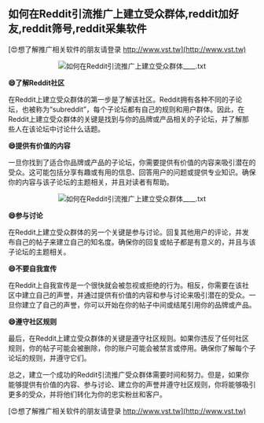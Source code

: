 ## **如何在Reddit引流推广上建立受众群体,reddit加好友,reddit筛号,reddit采集软件**

[😍想了解推广相关软件的朋友请登录 http://www.vst.tw](http://www.vst.tw)

 <center><img src="https://vst.tw/MP4/tuiguang/png/0.png" alt="如何在Reddit引流推广上建立受众群体____.txt"></center>

**😄了解Reddit社区**

在Reddit上建立受众群体的第一步是了解该社区。Reddit拥有各种不同的子论坛，也被称为“subreddit”，每个子论坛都有自己的规则和用户群体。因此，在Reddit上建立受众群体的关键是找到与你的品牌或产品相关的子论坛，并了解那些人在该论坛中讨论什么话题。

**😄提供有价值的内容**

一旦你找到了适合你品牌或产品的子论坛，你需要提供有价值的内容来吸引潜在的受众。这可能包括分享有趣或有用的信息、回答用户的问题或提供专业知识。确保你的内容与该子论坛的主题相关，并且对读者有帮助。

 <center><img src="https://vst.tw/MP4/tuiguang/png/5.png" alt="如何在Reddit引流推广上建立受众群体____.txt"></center>

**😄参与讨论**

在Reddit上建立受众群体的另一个关键是参与讨论。回复其他用户的评论，并发布自己的帖子来建立自己的知名度。确保你的回复或帖子都是有意义的，并且与该子论坛的主题相关。

**😄不要自我宣传**

在Reddit上自我宣传是一个很快就会被忽视或拒绝的行为。相反，你需要在该社区中建立自己的声誉，并通过提供有价值的内容和参与讨论来吸引潜在的受众。一旦你建立了自己的声誉，你可以开始在你的帖子中间或结尾引用你的品牌或产品。

**😄遵守社区规则**

最后，在Reddit上建立受众群体的关键是遵守社区规则。如果你违反了任何社区规则，你的帖子可能会被删除，你的账户可能会被禁言或停用。确保你了解每个子论坛的规则，并遵守它们。

总之，建立一个成功的Reddit引流推广受众群体需要时间和努力。但是，如果你能够提供有价值的内容、参与讨论、建立你的声誉并遵守社区规则，你将能够吸引更多的受众，并将他们转化为你的忠实粉丝和客户。

[😍想了解推广相关软件的朋友请登录 http://www.vst.tw](http://www.vst.tw)



